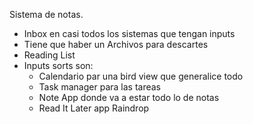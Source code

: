 Sistema de notas.

-   Inbox en casi todos los sistemas que tengan inputs
-   Tiene que haber un Archivos para descartes
-   Reading List
-   Inputs sorts son:
    -   Calendario par una bird view que generalice todo
    -   Task manager para las tareas
    -   Note App donde va a estar todo lo de notas
    -   Read It Later app Raindrop
